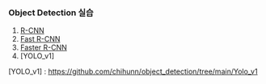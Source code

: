 ### Object Detection 실습
1. [R-CNN]       
2. [Fast R-CNN]
3. [Faster R-CNN]
4. [YOLO_v1]



[R-CNN]:https://github.com/chihunn/object_detection/tree/main/R-CNN
[Fast R-CNN]:https://github.com/chihunn/object_detection/tree/main/Fast-R-CNN
[Faster R-CNN]:https://github.com/chihunn/object_detection/tree/main/Faster-R-CNN
[YOLO_v1] : https://github.com/chihunn/object_detection/tree/main/Yolo_v1
